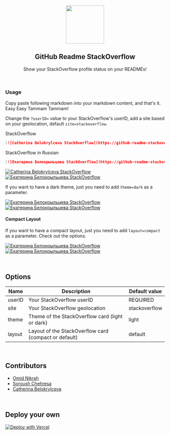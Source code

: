 <br>

<p align="center">
  <img width="120px" src="https://raw.githubusercontent.com/omidnikrah/github-readme-stackoverflow/master/stackoverflow.svg" />
  <h2 align="center">GitHub Readme StackOverflow</h2>
  <p align="center">Show your StackOverflow profile status on your READMEs!</p>
</p>

<br>

### Usage

Copy paste following markdown into your markdown content, and that's it. Easy Easy Tammam Tammam!

Change the `?userID=` value to your StackOverflow's userID, add a site based on your geolocation, default `site=stackoverflow`.

StackOverflow
```md
[![Catherina Belokrylceva StackOverflow](https://github-readme-stackoverflow-beryl.vercel.app/?userID=14475755)](https://stackoverflow.com/users/14475755/catherina-belokrylceva)
```

StackOverflow in Russian
```md
[![Екатерина Белокрыльцева StackOverflow](https://github-readme-stackoverflow-beryl.vercel.app/?userID=286391&site=ru.stackoverflow)](https://ru.stackoverflow.com/users/286391/Екатерина-Белокрыльцева)
```

[![Catherina Belokrylceva StackOverflow](https://github-readme-stackoverflow-beryl.vercel.app/?userID=14475755)](https://stackoverflow.com/users/14475755/catherina-belokrylceva)
[![Екатерина Белокрыльцева StackOverflow](https://github-readme-stackoverflow-beryl.vercel.app/?userID=286391&site=ru.stackoverflow)](https://ru.stackoverflow.com/users/286391/Екатерина-Белокрыльцева)


If you want to have a dark theme, just you need to add `theme=dark` as a parameter.

[![Екатерина Белокрыльцева StackOverflow](https://github-readme-stackoverflow-beryl.vercel.app/?userID=286391&site=ru.stackoverflow)](https://ru.stackoverflow.com/users/286391/Екатерина-Белокрыльцева)
[![Екатерина Белокрыльцева StackOverflow](https://github-readme-stackoverflow-beryl.vercel.app/?userID=286391&theme=dark&site=ru.stackoverflow)](https://ru.stackoverflow.com/users/286391/Екатерина-Белокрыльцева)

#### Compact Layout

If you want to have a compact layout, just you need to add `layout=compact` as a parameter. Check out the options.

[![Екатерина Белокрыльцева StackOverflow](https://github-readme-stackoverflow-beryl.vercel.app/?userID=286391&layout=compact&site=ru.stackoverflow)](https://ru.stackoverflow.com/users/286391/Екатерина-Белокрыльцева)
[![Екатерина Белокрыльцева StackOverflow](https://github-readme-stackoverflow-beryl.vercel.app/?userID=286391&layout=compact&theme=dark&site=ru.stackoverflow)](https://stackoverflow.com/users/6558042/omid-nikrah)


<br>

## Options
|    Name    |           Description           |        Default value       |
| ---------- | ------------------------------- | -------------------------- |
| userID     | Your StackOverflow userID            | REQUIRED                |
| site     | Your StackOverflow geolocation | stackoverflow |
| theme      | Theme of the StackOverflow card (light or dark)      | light     |
| layout     | Layout of the StackOverflow card (compact or default) | default |  
<br>

## Contributors
- [Omid Nikrah](https://github.com/omidnikrah)
- [Soroush Chehresa](https://github.com/soroushchehresa)
- [Catherina Belokrylceva](https://github.com/kittychka)

<br>

## Deploy your own
[![Deploy with Vercel](https://vercel.com/button)](https://vercel.com/import/git?s=https://github.com/kittychka/github-readme-stackoverflow)
